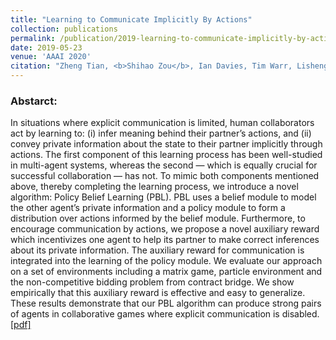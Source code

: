 ```yaml
---
title: "Learning to Communicate Implicitly By Actions"
collection: publications
permalink: /publication/2019-learning-to-communicate-implicitly-by-actions
date: 2019-05-23
venue: 'AAAI 2020'
citation: "Zheng Tian, <b>Shihao Zou</b>, Ian Davies, Tim Warr, Lisheng Wu, Haitham Bou Ammar, Jun Wang, AAAI 2020. <b>(spotlight)</b>"
---
```

### Abstarct:
In situations where explicit communication is limited, human collaborators act by learning to: (i) infer meaning behind their partner’s actions, and (ii) convey private information about the state to their partner implicitly through actions. The first component of this learning process has been well-studied in multi-agent systems, whereas the second — which is equally crucial for successful collaboration — has not. To mimic both components mentioned above, thereby completing the learning process, we introduce a novel algorithm: Policy Belief Learning (PBL). PBL uses a belief module to model the other agent’s private information and a policy module to form a distribution over actions informed by the belief module. Furthermore, to encourage communication by actions, we propose a novel auxiliary reward which incentivizes one agent to help its partner to make correct inferences about its private information. The auxiliary reward for communication is integrated into the learning of the policy module. We evaluate our approach on a set of environments including a matrix game, particle environment and the non-competitive bidding problem from contract bridge. We show empirically that this auxiliary reward is effective and easy to generalize. These results demonstrate that our PBL algorithm can produce strong pairs of agents in collaborative games where explicit communication is disabled. [[pdf]](https://arxiv.org/abs/1810.04444)